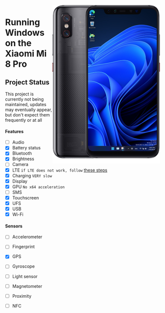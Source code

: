 <img align="right" src="https://github.com/n00b69/woa-equuleus/blob/main/equuleus.png" width="350" alt="Windows 11 running on equuleus">

# Running Windows on the Xiaomi Mi 8 Pro

## Project Status
This project is currently not being maintained, updates may eventually appear, but don't expect them frequently or at all

#### Features
- [ ] Audio 
- [X] Battery status
- [x] Bluetooth
- [x] Brightness 
- [ ] Camera
- [x] LTE ```if LTE does not work, follow``` [these steps](troubleshooting.md#lte-in-windows-does-not-work)
- [x] Charging ```VERY slow```
- [x] Display
- [x] GPU  ```No x64 acceleration```
- [ ] SMS
- [x] Touchscreen 
- [x] UFS
- [x] USB
- [x] Wi-Fi

#### Sensors
- [ ] Accelerometer
- [ ] Fingerprint
- [x] GPS
- [ ] Gyroscope
- [ ] Light sensor
- [ ] Magnetometer
- [ ] Proximity
- [ ] NFC


















